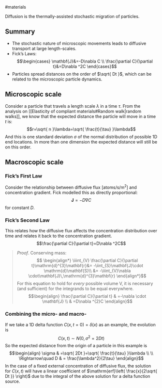 #materials

Diffusion is the thermally-assisted stochastic migration of particles.
## Summary
- The stochastic nature of microscopic movements leads to diffusive transport at large length-scales.
- Fick’s Laws:$$\begin{cases}
\mathbf{J}&=-D\nabla C \\
\frac{\partial C}{\partial t}&=D\nabla ^2C
\end{cases}$$
- Particles spread distances on the order of $\sqrt{ Dt }$, which can be related to the microscopic particle dynamics.
## Microscopic scale
Consider a particle that travels a length scale $\lambda$ in a time $\tau$. From the analysis on [[Elasticity of compliant materials#Random walk|random walks]], we know that the expected distance the particle will move in a time $t$ is:$$r=\sqrt{ n }\lambda=\sqrt{ \frac{t}{\tau} }\lambda$$And this is one standard deviation $\sigma$ of the normal distribution of possible 1D end locations. In more than one dimension the expected distance will still be on this order.
## Macroscopic scale
### Fick’s First Law
Consider the relationship between diffusive flux $\mathrm{[atoms/s/m^2]}$ and concentration gradient. Fick modelled this as directly proportional:$$\mathbf{J}=-D\nabla C$$for constant $D$.
### Fick’s Second Law
This relates how the diffusive flux affects the concentration distribution over time and relates it back to the concentration gradient.$$\frac{\partial C}{\partial t}=D\nabla ^2C$$
>*Proof*. Conserving mass:$$
\begin{align*}
\iiint_{V} \frac{\partial C}{\partial t}\mathrm{d}^{3}\mathbf{r}&= -\iint_{S}\mathbf{J}\cdot \mathrm{d}\mathbf{S}\\
&= -\iiint_{V}\nabla \cdot\mathbf{J}\,\mathrm{d}^{3}\mathbf{r}
\end{align*}$$For this equation to hold for _every_ possible volume V, it is necessary (and sufficient) for the integrands to be equal everywhere.$$\begin{align}
\frac{\partial C}{\partial t} & =-\nabla \cdot \mathbf{J} \\
 & =D\nabla ^{2}C
\end{align}$$
### Combining the micro- and macro-
If we take a 1D delta function $C(x, t=0)=\delta(x)$ as an example, the evolution is$$C(x, t)\sim N(0,\sigma^{2}= 2Dt)$$So the expected distance from the origin of a particle in this example is$$\begin{align}
\sigma & =\sqrt{ 2Dt }=\sqrt{ \frac{t}{\tau} }\lambda \\
 \\
\Rightarrow\quad D & = \frac{\lambda^2}{2\tau}
\end{align}$$In the case of a fixed external concentration of diffusive flux, the solution for $C(x,t)$ will have a linear coefficient of $\mathrm{erf}\left( \frac{x}{2\sqrt{ Dt }} \right)$ due to the integral of the above solution for a delta function source.